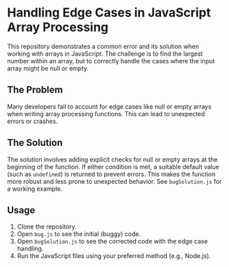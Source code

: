 # Handling Edge Cases in JavaScript Array Processing

This repository demonstrates a common error and its solution when working with arrays in JavaScript.  The challenge is to find the largest number within an array, but to correctly handle the cases where the input array might be null or empty. 

## The Problem

Many developers fail to account for edge cases like null or empty arrays when writing array processing functions.  This can lead to unexpected errors or crashes.

## The Solution

The solution involves adding explicit checks for null or empty arrays at the beginning of the function.  If either condition is met, a suitable default value (such as `undefined`) is returned to prevent errors. This makes the function more robust and less prone to unexpected behavior.  See `bugSolution.js` for a working example.

## Usage

1. Clone the repository.
2. Open `bug.js` to see the initial (buggy) code.
3. Open `bugSolution.js` to see the corrected code with the edge case handling. 
4. Run the JavaScript files using your preferred method (e.g., Node.js).

